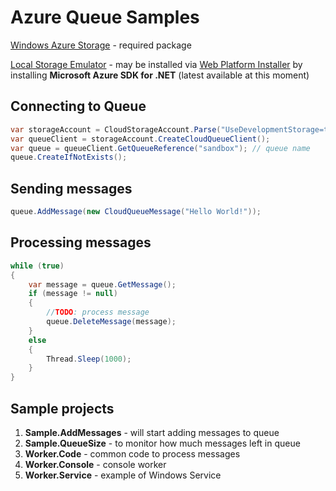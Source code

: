 Azure Queue Samples
===================

[Windows Azure Storage](https://www.nuget.org/packages/WindowsAzure.Storage/) - required package

[Local Storage Emulator](https://azure.microsoft.com/en-us/documentation/articles/storage-use-emulator/) - may be installed via [Web Platform Installer](https://www.microsoft.com/web/downloads/platform.aspx) by installing **Microsoft Azure SDK for .NET** (latest available at this moment)


Connecting to Queue
-------------------

```csharp
var storageAccount = CloudStorageAccount.Parse("UseDevelopmentStorage=true"); // connection string
var queueClient = storageAccount.CreateCloudQueueClient();
var queue = queueClient.GetQueueReference("sandbox"); // queue name
queue.CreateIfNotExists();
```


Sending messages
----------------

```csharp
queue.AddMessage(new CloudQueueMessage("Hello World!"));
```


Processing messages
-------------------

```csharp
while (true)
{
	var message = queue.GetMessage();
	if (message != null)
	{
		//TODO: process message
		queue.DeleteMessage(message);
	}
	else
	{
		Thread.Sleep(1000);
	}
}
```


Sample projects
---------------

1. **Sample.AddMessages** - will start adding messages to queue
2. **Sample.QueueSize** - to monitor how much messages left in queue
3. **Worker.Code** - common code to process messages
4. **Worker.Console** - console worker
5. **Worker.Service** - example of Windows Service
